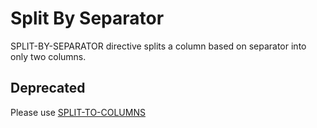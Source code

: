 # Split By Separator

SPLIT-BY-SEPARATOR directive splits a column based on separator into only two columns.


## Deprecated

Please use [SPLIT-TO-COLUMNS](split-to-columns.md)

